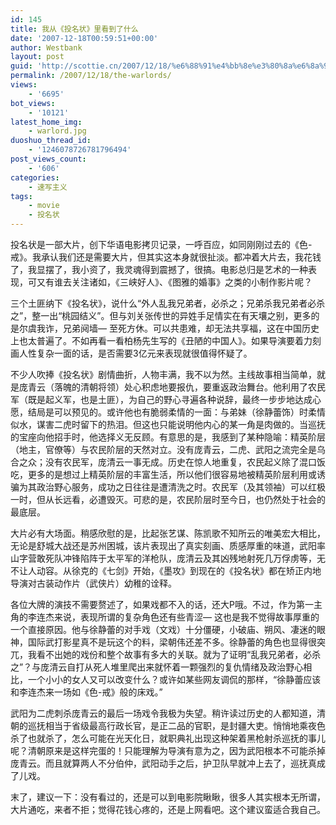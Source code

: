 ```yaml
---
id: 145
title: 我从《投名状》里看到了什么
date: '2007-12-18T00:59:51+00:00'
author: Westbank
layout: post
guid: 'http://scottie.cn/2007/12/18/%e6%88%91%e4%bb%8e%e3%80%8a%e6%8a%95%e5%90%8d%e7%8a%b6%e3%80%8b%e9%87%8c%e7%9c%8b%e5%88%b0%e4%ba%86%e4%bb%80%e4%b9%88/'
permalink: /2007/12/18/the-warlords/
views:
    - '6695'
bot_views:
    - '10121'
latest_home_img:
    - warlord.jpg
duoshuo_thread_id:
    - '1246078726781796494'
post_views_count:
    - '606'
categories:
    - 速写主义
tags:
    - movie
    - 投名状
---
```


投名状是一部大片，创下华语电影拷贝记录，一呼百应，如同刚刚过去的《色-戒》。我承认我们还是需要大片，但其实这本身就很扯淡。都冲着大片去，我花钱了，我显摆了，我小资了，我灵魂得到震撼了，很搞。电影总归是艺术的一种表现，可又有谁去关注诸如，《三峡好人》、《图雅的婚事》之类的小制作影片呢？

三个土匪纳下《投名状》，说什么“外人乱我兄弟者，必杀之；兄弟杀我兄弟者必杀之”，整一出“桃园结义”。但与刘关张传世的异姓手足情实在有天壤之别，更多的是尔虞我诈，兄弟阋墙— 至死方休。可以共患难，却无法共享福，这在中国历史上也太普遍了。不如再看一看柏杨先生写的《丑陋的中国人》。如果导演要着力刻画人性复杂一面的话，是否需要3亿元来表现就很值得怀疑了。

不少人吹捧《投名状》剧情曲折，人物丰满，我不以为然。主线故事相当简单，就是庞青云（落魄的清朝将领）处心积虑地要报仇，要重返政治舞台。他利用了农民军（既是起义军，也是土匪），为自己的野心寻遍各种说辞，最终一步步地达成心愿，结局是可以预见的。或许他也有脆弱柔情的一面：与弟妹（徐静蕾饰）时柔情似水，谋害二虎时留下的热泪。但这也只能说明他内心的某一角是肉做的。当巡抚的宝座向他招手时，他选择义无反顾。有意思的是，我感到了某种隐喻：精英阶层（地主，官僚等）与农民阶层的天然对立。没有庞青云，二虎、武阳之流完全是乌合之众；没有农民军，庞清云一事无成。历史在惊人地重复，农民起义除了混口饭吃，更多的是想过上精英阶层的丰富生活，所以他们很容易地被精英阶层利用或诱骗为其政治野心服务，成功之日往往是遭清洗之时。农民军（及其领袖）可以红极一时，但从长远看，必遭毁灭。可悲的是，农民阶层时至今日，也仍然处于社会的最底层。

大片必有大场面。稍感欣慰的是，比起张艺谋、陈凯歌不知所云的唯美宏大相比，无论是舒城大战还是苏州困城，该片表现出了真实刻画、质感厚重的味道，武阳率山字营敢死队冲锋陷阵于太平军的洋枪队，庞清云及其凶残地射死几万俘虏等，无不让人动容。从徐克的《七剑》开始，《墨攻》到现在的《投名状》都在矫正内地导演对古装动作片（武侠片）幼稚的诠释。

各位大牌的演技不需要赘述了，如果戏都不入的话，还大P哦。不过，作为第一主角的李连杰来说，表现所谓的复杂角色还有些青涩— 这也是我不觉得故事厚重的一个直接原因。他与徐静蕾的对手戏（文戏）十分僵硬，小破庙、朔风、凄迷的眼神，国际武打影星真不是玩这个的料，梁朝伟还差不多。徐静蕾的角色也显得很突兀，我看不出她的戏份和整个故事有多大的关联。就为了证明“乱我兄弟者，必杀之”？与庞清云自打从死人堆里爬出来就怀着一颗强烈的复仇情绪及政治野心相比，一个小小的女人又可以改变什么？或许如某些网友调侃的那样，“徐静蕾应该和李连杰来一场如《色-戒》般的床戏。”

武阳为二虎刺杀庞青云的最后一场戏令我极为失望。稍许读过历史的人都知道，清朝的巡抚相当于省级最高行政长官，是正二品的官职，是封疆大吏。悄悄地乘夜色杀了也就杀了，怎么可能在光天化日，就职典礼出现这种架着黑枪射杀巡抚的事儿呢？清朝原来是这样完蛋的！只能理解为导演有意为之，因为武阳根本不可能杀掉庞青云。而且就算两人不分伯仲，武阳动手之后，护卫队早就冲上去了，巡抚真成了儿戏。

末了，建议一下：没有看过的，还是可以到电影院瞅瞅，很多人其实根本无所谓，大片通吃，来者不拒；觉得花钱心疼的，还是上网看吧。这个建议蛮适合我自己。